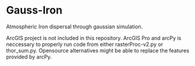 # Gauss-Iron
Atmospheric Iron dispersal through gaussian simulation.

ArcGIS project is not included in this repository.
ArcGIS Pro and arcPy is neccessary to properly run code from either rasterProc-v2.py or thor_sum.py.
Opensource alternatives might be able to replace the features provided by arcPy.